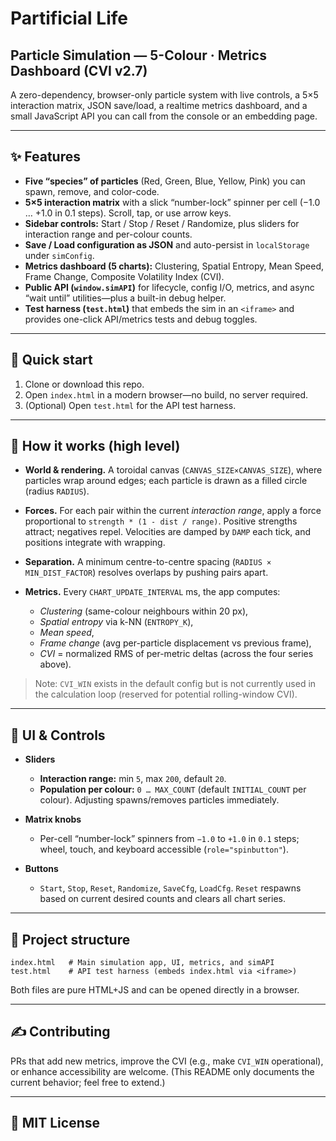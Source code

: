 # Partificial Life
## Particle Simulation — 5-Colour · Metrics Dashboard (CVI v2.7)

A zero-dependency, browser-only particle system with live controls, a 5×5 interaction matrix, JSON save/load, a realtime metrics dashboard, and a small JavaScript API you can call from the console or an embedding page.&#x20;

---

## ✨ Features

* **Five “species” of particles** (Red, Green, Blue, Yellow, Pink) you can spawn, remove, and color-code.&#x20;
* **5×5 interaction matrix** with a slick “number-lock” spinner per cell (−1.0 … +1.0 in 0.1 steps). Scroll, tap, or use arrow keys.&#x20;
* **Sidebar controls:** Start / Stop / Reset / Randomize, plus sliders for interaction range and per-colour counts.&#x20;
* **Save / Load configuration as JSON** and auto-persist in `localStorage` under `simConfig`.&#x20;
* **Metrics dashboard (5 charts):** Clustering, Spatial Entropy, Mean Speed, Frame Change, Composite Volatility Index (CVI).&#x20;
* **Public API (`window.simAPI`)** for lifecycle, config I/O, metrics, and async “wait until” utilities—plus a built-in debug helper.&#x20;
* **Test harness (`test.html`)** that embeds the sim in an `<iframe>` and provides one-click API/metrics tests and debug toggles.&#x20;

---

## 🏁 Quick start

1. Clone or download this repo.
2. Open `index.html` in a modern browser—no build, no server required.&#x20;
3. (Optional) Open `test.html` for the API test harness.&#x20;

---

## 🧠 How it works (high level)

* **World & rendering.** A toroidal canvas (`CANVAS_SIZE×CANVAS_SIZE`), where particles wrap around edges; each particle is drawn as a filled circle (radius `RADIUS`).&#x20;
* **Forces.** For each pair within the current *interaction range*, apply a force proportional to `strength * (1 - dist / range)`. Positive strengths attract; negatives repel. Velocities are damped by `DAMP` each tick, and positions integrate with wrapping.&#x20;
* **Separation.** A minimum centre-to-centre spacing (`RADIUS × MIN_DIST_FACTOR`) resolves overlaps by pushing pairs apart.&#x20;
* **Metrics.** Every `CHART_UPDATE_INTERVAL` ms, the app computes:

  * *Clustering* (same-colour neighbours within 20 px),
  * *Spatial entropy* via k-NN (`ENTROPY_K`),
  * *Mean speed*,
  * *Frame change* (avg per-particle displacement vs previous frame),
  * *CVI* = normalized RMS of per-metric deltas (across the four series above).&#x20;

> Note: `CVI_WIN` exists in the default config but is not currently used in the calculation loop (reserved for potential rolling-window CVI).&#x20;

---

## 🧰 UI & Controls

* **Sliders**

  * **Interaction range:** min `5`, max `200`, default `20`.&#x20;
  * **Population per colour:** `0 … MAX_COUNT` (default `INITIAL_COUNT` per colour). Adjusting spawns/removes particles immediately.&#x20;
* **Matrix knobs**

  * Per-cell “number-lock” spinners from `−1.0` to `+1.0` in `0.1` steps; wheel, touch, and keyboard accessible (`role="spinbutton"`).&#x20;
* **Buttons**

  * `Start`, `Stop`, `Reset`, `Randomize`, `SaveCfg`, `LoadCfg`. `Reset` respawns based on current desired counts and clears all chart series.&#x20;

---

## 📂 Project structure

```
index.html   # Main simulation app, UI, metrics, and simAPI
test.html    # API test harness (embeds index.html via <iframe>)
```

Both files are pure HTML+JS and can be opened directly in a browser.

---

## ✍️ Contributing

PRs that add new metrics, improve the CVI (e.g., make `CVI_WIN` operational), or enhance accessibility are welcome. (This README only documents the current behavior; feel free to extend.)&#x20;

---

## 📜 MIT License

